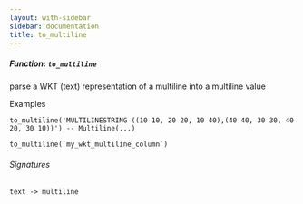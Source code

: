 ```yaml
---
layout: with-sidebar
sidebar: documentation
title: to_multiline
---
```


##### Function: `to_multiline`
parse a WKT (text) representation of a multiline into a multiline value

  Examples

    to_multiline('MULTILINESTRING ((10 10, 20 20, 10 40),(40 40, 30 30, 40 20, 30 10))') -- Multiline(...)

    to_multiline(`my_wkt_multiline_column`)

###### Signatures
    text -> multiline


